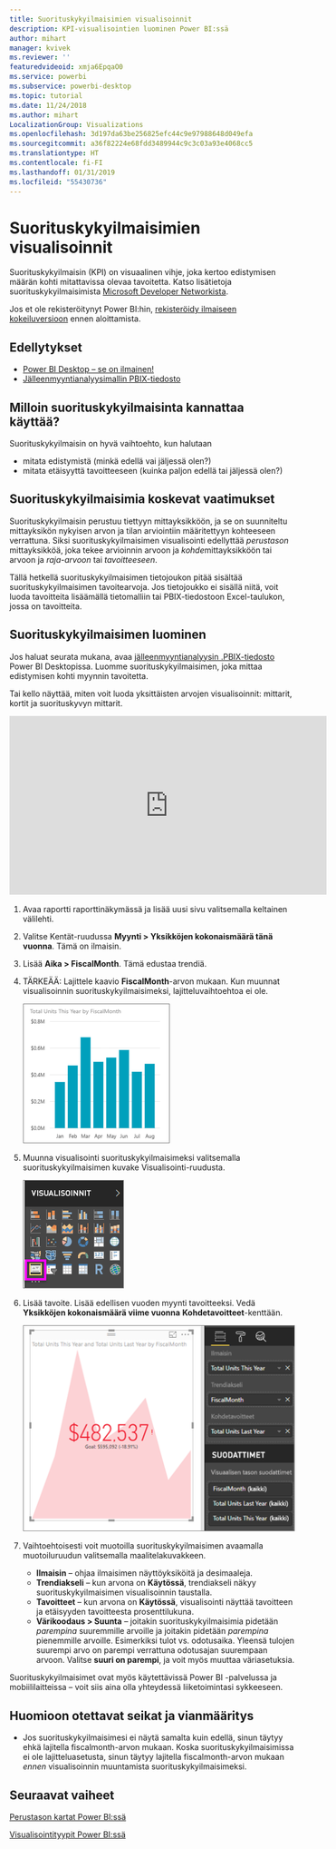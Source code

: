 ```yaml
---
title: Suorituskykyilmaisimien visualisoinnit
description: KPI-visualisointien luominen Power BI:ssä
author: mihart
manager: kvivek
ms.reviewer: ''
featuredvideoid: xmja6EpqaO0
ms.service: powerbi
ms.subservice: powerbi-desktop
ms.topic: tutorial
ms.date: 11/24/2018
ms.author: mihart
LocalizationGroup: Visualizations
ms.openlocfilehash: 3d197da63be256825efc44c9e97988648d049efa
ms.sourcegitcommit: a36f82224e68fdd3489944c9c3c03a93e4068cc5
ms.translationtype: HT
ms.contentlocale: fi-FI
ms.lasthandoff: 01/31/2019
ms.locfileid: "55430736"
---
```

# <a name="kpi-visuals"></a>Suorituskykyilmaisimien visualisoinnit
Suorituskykyilmaisin (KPI) on visuaalinen vihje, joka kertoo edistymisen määrän kohti mitattavissa olevaa tavoitetta. Katso lisätietoja suorituskykyilmaisimista [Microsoft Developer Networkista](https://msdn.microsoft.com/library/hh272050).

Jos et ole rekisteröitynyt Power BI:hin, [rekisteröidy ilmaiseen kokeiluversioon](https://app.powerbi.com/signupredirect?pbi_source=web) ennen aloittamista.

## <a name="prerequisites"></a>Edellytykset
* [Power BI Desktop – se on ilmainen!](https://powerbi.microsoft.com/get-started/)
* [Jälleenmyyntianalyysimallin PBIX-tiedosto](http://download.microsoft.com/download/9/6/D/96DDC2FF-2568-491D-AAFA-AFDD6F763AE3/Retail%20Analysis%20Sample%20PBIX.pbix)

## <a name="when-to-use-a-kpi"></a>Milloin suorituskykyilmaisinta kannattaa käyttää?
Suorituskykyilmaisin on hyvä vaihtoehto, kun halutaan

* mitata edistymistä (minkä edellä vai jäljessä olen?)
* mitata etäisyyttä tavoitteeseen (kuinka paljon edellä tai jäljessä olen?)   

## <a name="kpi-requirements"></a>Suorituskykyilmaisimia koskevat vaatimukset
Suorituskykyilmaisin perustuu tiettyyn mittayksikköön, ja se on suunniteltu mittayksikön nykyisen arvon ja tilan arviointiin määritettyyn kohteeseen verrattuna. Siksi suorituskykyilmaisimen visualisointi edellyttää *perustason* mittayksikköä, joka tekee arvioinnin arvoon ja *kohde*mittayksikköön tai arvoon ja *raja-arvoon* tai *tavoitteeseen*.

Tällä hetkellä suorituskykyilmaisimen tietojoukon pitää sisältää suorituskykyilmaisimen tavoitearvoja. Jos tietojoukko ei sisällä niitä, voit luoda tavoitteita lisäämällä tietomalliin tai PBIX-tiedostoon Excel-taulukon, jossa on tavoitteita.


## <a name="how-to-create-a-kpi"></a>Suorituskykyilmaisimen luominen
Jos haluat seurata mukana, avaa [jälleenmyyntianalyysin .PBIX-tiedosto](http://download.microsoft.com/download/9/6/D/96DDC2FF-2568-491D-AAFA-AFDD6F763AE3/Retail%20Analysis%20Sample%20PBIX.pbix) Power BI Desktopissa. Luomme suorituskykyilmaisimen, joka mittaa edistymisen kohti myynnin tavoitetta.

Tai kello näyttää, miten voit luoda yksittäisten arvojen visualisoinnit: mittarit, kortit ja suorituskyvyn mittarit.

<iframe width="560" height="315" src="https://www.youtube.com/embed/xmja6EpqaO0?list=PL1N57mwBHtN0JFoKSR0n-tBkUJHeMP2cP" frameborder="0" allowfullscreen></iframe>

1. Avaa raportti raporttinäkymässä ja lisää uusi sivu valitsemalla keltainen välilehti.    
2. Valitse Kentät-ruudussa **Myynti > Yksikköjen kokonaismäärä tänä vuonna**.  Tämä on ilmaisin.
3. Lisää **Aika > FiscalMonth**.  Tämä edustaa trendiä.
4. TÄRKEÄÄ: Lajittele kaavio **FiscalMonth**-arvon mukaan. Kun muunnat visualisoinnin suorituskykyilmaisimeksi, lajitteluvaihtoehtoa ei ole.

    ![](media/power-bi-visualization-kpi/power-bi-chart.png)
5. Muunna visualisointi suorituskykyilmaisimeksi valitsemalla suorituskykyilmaisimen kuvake Visualisointi-ruudusta.
   
    ![](media/power-bi-visualization-kpi/power-bi-kpi-template.png)
6. Lisää tavoite. Lisää edellisen vuoden myynti tavoitteeksi. Vedä **Yksikköjen kokonaismäärä viime vuonna** **Kohdetavoitteet**-kenttään.
   
    ![](media/power-bi-visualization-kpi/power-bi-kpi-done.png)
7. Vaihtoehtoisesti voit muotoilla suorituskykyilmaisimen avaamalla muotoiluruudun valitsemalla maalitelakuvakkeen.
   
   * **Ilmaisin** – ohjaa ilmaisimen näyttöyksiköitä ja desimaaleja.
   * **Trendiakseli** – kun arvona on **Käytössä**, trendiakseli näkyy suorituskykyilmaisimen visualisoinnin taustalla.  
   * **Tavoitteet** – kun arvona on **Käytössä**, visualisointi näyttää tavoitteen ja etäisyyden tavoitteesta prosenttilukuna.
   * **Värikoodaus > Suunta** – joitakin suorituskykyilmaisimia pidetään *parempina* suuremmille arvoille ja joitakin pidetään *parempina* pienemmille arvoille. Esimerkiksi tulot vs. odotusaika. Yleensä tulojen suurempi arvo on parempi verrattuna odotusajan suurempaan arvoon. Valitse **suuri on parempi**, ja voit myös muuttaa väriasetuksia.


Suorituskykyilmaisimet ovat myös käytettävissä Power BI -palvelussa ja mobiililaitteissa – voit siis aina olla yhteydessä liiketoimintasi sykkeeseen.

## <a name="considerations-and-troubleshooting"></a>Huomioon otettavat seikat ja vianmääritys
* Jos suorituskykyilmaisimesi ei näytä samalta kuin edellä, sinun täytyy ehkä lajitella fiscalmonth-arvon mukaan. Koska suorituskykyilmaisimissa ei ole lajitteluasetusta, sinun täytyy lajitella fiscalmonth-arvon mukaan *ennen* visualisoinnin muuntamista suorituskykyilmaisimeksi.

## <a name="next-steps"></a>Seuraavat vaiheet

[Perustason kartat Power BI:ssä](power-bi-map-tips-and-tricks.md)

[Visualisointityypit Power BI:ssä](power-bi-visualization-types-for-reports-and-q-and-a.md)